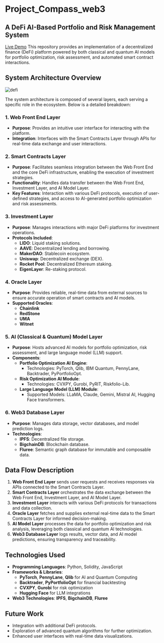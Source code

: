 # Project_Compass_web3
## A DeFi AI-Based Portfolio and Risk Management System
[Live Demo](https://ai-investment-22o3.vercel.app/)
This repository provides an implementation of a decentralized finance (DeFi) platform powered by both classical and quantum AI models for portfolio optimization, risk assessment, and automated smart contract interactions.

## System Architecture Overview
![defi](https://github.com/user-attachments/assets/d4040dc4-cd63-4731-9675-b4793830fead)

The system architecture is composed of several layers, each serving a specific role in the ecosystem. Below is a detailed breakdown:

### 1. **Web Front End Layer**
- **Purpose**: Provides an intuitive user interface for interacting with the platform.
- **Integration**: Interfaces with the Smart Contracts Layer through APIs for real-time data exchange and user interactions.

### 2. **Smart Contracts Layer**
- **Purpose**: Facilitates seamless integration between the Web Front End and the core DeFi infrastructure, enabling the execution of investment strategies.
- **Functionality**: Handles data transfer between the Web Front End, Investment Layer, and AI Model Layer.
- **Key Features**: Interaction with various DeFi protocols, execution of user-defined strategies, and access to AI-generated portfolio optimization and risk assessments.

### 3. **Investment Layer**
- **Purpose**: Manages interactions with major DeFi platforms for investment operations.
- **Protocols Included**:
  - **LIDO**: Liquid staking solutions.
  - **AAVE**: Decentralized lending and borrowing.
  - **MakerDAO**: Stablecoin ecosystem.
  - **Uniswap**: Decentralized exchange (DEX).
  - **Rocket Pool**: Decentralized Ethereum staking.
  - **EigenLayer**: Re-staking protocol.

### 4. **Oracle Layer**
- **Purpose**: Provides reliable, real-time data from external sources to ensure accurate operation of smart contracts and AI models.
- **Supported Oracles**:
  - **Chainlink**
  - **RedStone**
  - **UMA**
  - **Witnet**

### 5. **AI (Classical & Quantum) Model Layer**
- **Purpose**: Hosts advanced AI models for portfolio optimization, risk assessment, and large language model (LLM) support.
- **Components**:
  - **Portfolio Optimization AI Engine**:
    - Technologies: PyTorch, Qlib, IBM Quantum, PennyLane, Backtrader, PyPortfolioOpt.
  - **Risk Optimization AI Module**:
    - Technologies: CVXPY, Gurobi, PyRIT, Riskfolio-Lib.
  - **Large Language Model (LLM) Module**:
    - Supported Models: LLaMA, Claude, Gemini, Mistral AI, Hugging Face transformers.

### 6. **Web3 Database Layer**
- **Purpose**: Manages data storage, vector databases, and model prediction logs.
- **Technologies**:
  - **IPFS**: Decentralized file storage.
  - **BigchainDB**: Blockchain database.
  - **Fluree**: Semantic graph database for immutable and composable data.

## Data Flow Description

1. **Web Front End Layer** sends user requests and receives responses via APIs connected to the Smart Contracts Layer.
2. **Smart Contracts Layer** orchestrates the data exchange between the Web Front End, Investment Layer, and AI Model Layer.
3. **Investment Layer** interacts with various DeFi protocols for transactions and data collection.
4. **Oracle Layer** fetches and supplies external real-time data to the Smart Contracts Layer for informed decision-making.
5. **AI Model Layer** processes the data for portfolio optimization and risk analysis, leveraging both classical and quantum AI technologies.
6. **Web3 Database Layer** logs results, vector data, and AI model predictions, ensuring transparency and traceability.

## Technologies Used

- **Programming Languages**: Python, Solidity, JavaScript
- **Frameworks & Libraries**:
  - **PyTorch**, **PennyLane**, **Qlib** for AI and Quantum Computing
  - **Backtrader**, **PyPortfolioOpt** for financial backtesting
  - **CVXPY**, **Gurobi** for risk optimization
  - **Hugging Face** for LLM integrations
- **Web3 Technologies**: **IPFS**, **BigchainDB**, **Fluree**

## Future Work

- Integration with additional DeFi protocols.
- Exploration of advanced quantum algorithms for further optimization.
- Enhanced user interfaces with real-time data visualizations.

